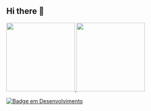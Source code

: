 ## Hi there 👋


<div>
<a href="https://github.com/seu-usuário-aqui">
<img loading="lazy" height="180em" src="https://github-readme-stats.vercel.app/api/top-langs/?username=Shirayko&layout=compact&langs_count=7&theme=dracula"/>
<img loading="lazy" height="180em" src="https://github-readme-stats.vercel.app/api?username=Shirayko&show_icons=true&theme=dracula&include_all_commits=true&count_private=true"/>
</div>

![Badge em Desenvolvimento](http://img.shields.io/static/v1?label=STATUS&message=EM%20DESENVOLVIMENTO&color=GREEN&style=for-the-badge)

